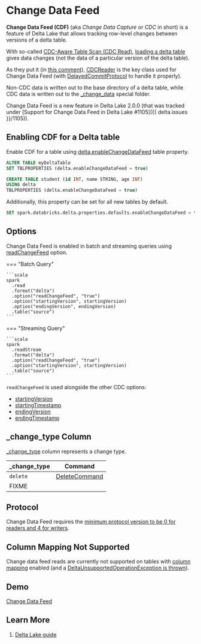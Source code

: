 # Change Data Feed

**Change Data Feed (CDF)** (aka _Change Data Capture_ or _CDC_ in short) is a feature of Delta Lake that allows tracking row-level changes between versions of a delta table.

With so-called [CDC-Aware Table Scan (CDC Read)](CDCReader.md#isCDCRead), [loading a delta table](../DeltaDataSource.md#RelationProvider-createRelation) gives data changes (not the data of a particular version of the delta table).

As they put it (in [this comment](https://github.com/delta-io/delta/commit/d90f90b6656648e170835f92152b69f77346dfcf)), [CDCReader](CDCReader.md) is the key class used for Change Data Feed (with [DelayedCommitProtocol](../DelayedCommitProtocol.md) to handle it properly).

Non-CDC data is written out to the base directory of a delta table, while CDC data is written out to the [_change_data](CDCReader.md#CDC_LOCATION) special folder.

Change Data Feed is a new feature in Delta Lake 2.0.0 (that was tracked under [Support for Change Data Feed in Delta Lake #1105]({{ delta.issues }}/1105)).

## Enabling CDF for a Delta table

Enable CDF for a table using [delta.enableChangeDataFeed](../DeltaConfigs.md#enableChangeDataFeed) table property.

```sql
ALTER TABLE myDeltaTable
SET TBLPROPERTIES (delta.enableChangeDataFeed = true)
```

```sql
CREATE TABLE student (id INT, name STRING, age INT)
USING delta
TBLPROPERTIES (delta.enableChangeDataFeed = true)
```

Additionally, this property can be set for all new tables by default.

```sql
SET spark.databricks.delta.properties.defaults.enableChangeDataFeed = true;
```

## <span id="options"><span id="readChangeFeed"> Options

Change Data Feed is enabled in batch and streaming queries using [readChangeFeed](../DeltaDataSource.md#readChangeFeed) option.

=== "Batch Query"

    ```scala
    spark
      .read
      .format("delta")
      .option("readChangeFeed", "true")
      .option("startingVersion", startingVersion)
      .option("endingVersion", endingVersion)
      .table("source")
    ```

=== "Streaming Query"

    ```scala
    spark
      .readStream
      .format("delta")
      .option("readChangeFeed", "true")
      .option("startingVersion", startingVersion)
      .table("source")
    ```

`readChangeFeed` is used alongside the other CDC options:

* [startingVersion](../DeltaDataSource.md#CDC_START_VERSION_KEY)
* [startingTimestamp](../DeltaDataSource.md#CDC_START_TIMESTAMP_KEY)
* [endingVersion](../DeltaDataSource.md#CDC_END_VERSION_KEY)
* [endingTimestamp](../DeltaDataSource.md#CDC_END_TIMESTAMP_KEY)

## <span id="_change_type"> _change_type Column

[_change_type](CDCReader.md#_change_type) column represents a change type.

 _change_type | Command
--------------|---------
 `delete` | [DeleteCommand](../commands/delete/DeleteCommand.md#performDelete)
 FIXME |

## Protocol

Change Data Feed requires the [minimum protocol version to be 0 for readers and 4 for writers](../Protocol.md#requiredMinimumProtocol).

## Column Mapping Not Supported

Change data feed reads are currently not supported on tables with [column mapping](../column-mapping/index.md) enabled (and a [DeltaUnsupportedOperationException is thrown](CDCReader.md#changesToDF)).

## Demo

[Change Data Feed](../demo/change-data-feed.md)

## Learn More

1. [Delta Lake guide](https://docs.databricks.com/delta/delta-change-data-feed.html)
